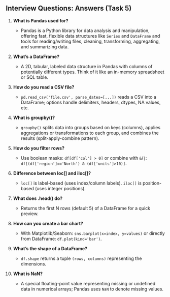 ## Interview Questions: Answers (Task 5)

1. **What is Pandas used for?**
   - Pandas is a Python library for data analysis and manipulation, offering fast, flexible data structures like `Series` and `DataFrame` and tools for reading/writing files, cleaning, transforming, aggregating, and summarizing data.

2. **What’s a DataFrame?**
   - A 2D, tabular, labeled data structure in Pandas with columns of potentially different types. Think of it like an in-memory spreadsheet or SQL table.

3. **How do you read a CSV file?**
   - `pd.read_csv('file.csv', parse_dates=[...])` reads a CSV into a DataFrame; options handle delimiters, headers, dtypes, NA values, etc.

4. **What is groupby()?**
   - `groupby()` splits data into groups based on keys (columns), applies aggregations or transformations to each group, and combines the results (split-apply-combine pattern).

5. **How do you filter rows?**
   - Use boolean masks: `df[df['col'] > 0]` or combine with `&`/`|`: `df[(df['region']=='North') & (df['units']>10)]`.

6. **Difference between loc[] and iloc[]?**
   - `loc[]` is label-based (uses index/column labels). `iloc[]` is position-based (uses integer positions).

7. **What does .head() do?**
   - Returns the first N rows (default 5) of a DataFrame for a quick preview.

8. **How can you create a bar chart?**
   - With Matplotlib/Seaborn: `sns.barplot(x=index, y=values)` or directly from DataFrame: `df.plot(kind='bar')`.

9. **What’s the shape of a DataFrame?**
   - `df.shape` returns a tuple `(rows, columns)` representing the dimensions.

10. **What is NaN?**
    - A special floating-point value representing missing or undefined data in numerical arrays; Pandas uses `NaN` to denote missing values.

